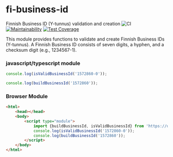 # fi-business-id

Finnish Business ID (Y-tunnus) validation and creation ![CI](https://github.com/mharj/fi-business-id/actions/workflows/main.yml/badge.svg) [![Maintainability](https://api.codeclimate.com/v1/badges/6613d01045f626d38df7/maintainability)](https://codeclimate.com/github/mharj/fi-business-id/maintainability) [![Test Coverage](https://api.codeclimate.com/v1/badges/6613d01045f626d38df7/test_coverage)](https://codeclimate.com/github/mharj/fi-business-id/test_coverage)

This module provides functions to validate and create Finnish Business IDs (Y-tunnus). 
A Finnish Business ID consists of seven digits, a hyphen, and a checksum digit (e.g., 1234567-1).

### javascript/typescript module

```javascript
console.log(isValidBusinessId('1572860-0'));

console.log(buildBusinessId('1572860'));
```

### Browser Module

```html
<html>
	<head></head>
	<body>
		<script type="module">
			import {buildBusinessId, isValidBusinessId} from 'https://unpkg.com/mharj-fi-business-id@latest/dist/index.mjs';
			console.log(isValidBusinessId('1572860-0'));
			console.log(buildBusinessId('1572860'));
		</script>
	</body>
</html>
```
